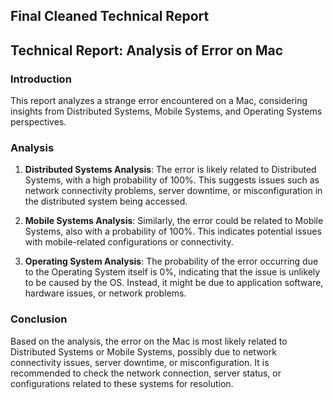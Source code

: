 ## Final Cleaned Technical Report

## Technical Report: Analysis of Error on Mac

### Introduction
This report analyzes a strange error encountered on a Mac, considering insights from Distributed Systems, Mobile Systems, and Operating Systems perspectives.

### Analysis

1. **Distributed Systems Analysis**: The error is likely related to Distributed Systems, with a high probability of 100%. This suggests issues such as network connectivity problems, server downtime, or misconfiguration in the distributed system being accessed.

2. **Mobile Systems Analysis**: Similarly, the error could be related to Mobile Systems, also with a probability of 100%. This indicates potential issues with mobile-related configurations or connectivity.

3. **Operating System Analysis**: The probability of the error occurring due to the Operating System itself is 0%, indicating that the issue is unlikely to be caused by the OS. Instead, it might be due to application software, hardware issues, or network problems.

### Conclusion
Based on the analysis, the error on the Mac is most likely related to Distributed Systems or Mobile Systems, possibly due to network connectivity issues, server downtime, or misconfiguration. It is recommended to check the network connection, server status, or configurations related to these systems for resolution.